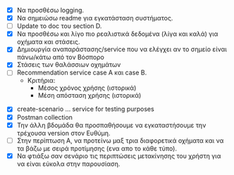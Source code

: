 - [x] Να προσθέσω logging.
- [x] Να σημειώσω readme για εγκατάσταση συστήματος.
- [ ] Update το doc του section D.
- [x] Να προσθέσω και λίγο πιο ρεαλιστικά δεδομένα (λίγα και καλά) για οχήματα και στάσεις.
- [x] Δημιουργία αναπαράστασης/service που να ελέγχει αν το σημείο είναι πάνω/κάτω από τον Βόσπορο
- [x] Στάσεις των θαλάσσιων οχημάτων
- [ ] Recommendation service case A και case B. 
  * Κριτήρια:
    * Μέσος χρόνος χρήσης (ιστορικά)
    * Μέση απόσταση χρήσης (ιστορικά)
* [x] create-scenario ... service for testing purposes
* [x] Postman collection
* [x] Την άλλη βδομάδα θα προσπαθήσουμε να εγκαταστήσουμε την τρέχουσα version στον Ευθύμη.
* [ ] Στην περίπτωση Α, να προτείνω μαξ τρια διαφορετικά οχήματα και να τα βάζω με σειρά προτίμησης (ενα απο το κάθε τύπο).
* [x] Να φτιάξω σαν σενάριο τις περιπτώσεις μετακίνησης του χρήστη για να είναι εύκολα στην παρουσίαση.
